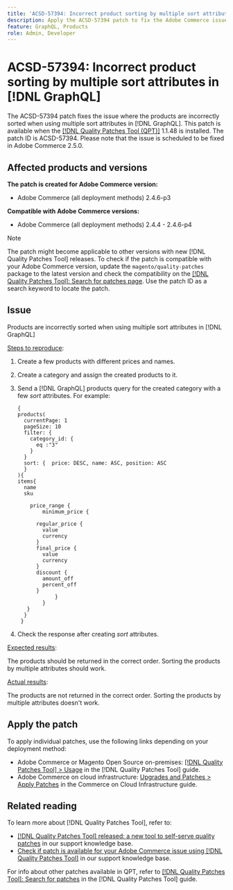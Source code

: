 ```yaml
---
title: 'ACSD-57394: Incorrect product sorting by multiple sort attributes in [!DNL GraphQL]'
description: Apply the ACSD-57394 patch to fix the Adobe Commerce issue where products are incorrectly sorted when using multiple sort attributes in [!DNL GraphQL].
feature: GraphQL, Products
role: Admin, Developer
---
```

# ACSD-57394: Incorrect product sorting by multiple sort attributes in [!DNL GraphQL]

The ACSD-57394 patch fixes the issue where the products are incorrectly sorted when using multiple sort attributes in [!DNL GraphQL]. This patch is available when the [[!DNL Quality Patches Tool (QPT)]](/help/announcements/adobe-commerce-announcements/magento-quality-patches-released-new-tool-to-self-serve-quality-patches.md) 1.1.48 is installed. The patch ID is ACSD-57394. Please note that the issue is scheduled to be fixed in Adobe Commerce 2.5.0.

## Affected products and versions

**The patch is created for Adobe Commerce version:**

* Adobe Commerce (all deployment methods) 2.4.6-p3

**Compatible with Adobe Commerce versions:**

* Adobe Commerce (all deployment methods) 2.4.4 - 2.4.6-p4

>[!NOTE]
>
>The patch might become applicable to other versions with new [!DNL Quality Patches Tool] releases. To check if the patch is compatible with your Adobe Commerce version, update the `magento/quality-patches` package to the latest version and check the compatibility on the [[!DNL Quality Patches Tool]: Search for patches page](https://experienceleague.adobe.com/tools/commerce-quality-patches/index.html). Use the patch ID as a search keyword to locate the patch.

## Issue

Products are incorrectly sorted when using multiple sort attributes in [!DNL GraphQL]

<u>Steps to reproduce</u>:

1. Create a few products with different prices and names.
1. Create a category and assign the created products to it.
1. Send a [!DNL GraphQL] products query for the created category with a few *sort* attributes. For example:
   
    ```
    {
    products(
      currentPage: 1
      pageSize: 10
      filter: {
        category_id: {
          eq :"3"
        }
      }
      sort: {  price: DESC, name: ASC, position: ASC
      }
    ){
    items{
      name
      sku
            
        price_range {
            minimum_price {
          
          regular_price {
            value
            currency
          }
          final_price {
            value
            currency
          }
          discount {
            amount_off
            percent_off
          }
                }
            }
       }
      }
     }
    ```

1. Check the response after creating *sort* attributes.

<u>Expected results</u>:

The products should be returned in the correct order. Sorting the products by multiple attributes should work.

<u>Actual results</u>:

The products are not returned in the correct order. Sorting the products by multiple attributes doesn't work.

## Apply the patch

To apply individual patches, use the following links depending on your deployment method:

* Adobe Commerce or Magento Open Source on-premises: [[!DNL Quality Patches Tool] > Usage](https://experienceleague.adobe.com/docs/commerce-operations/tools/quality-patches-tool/usage.html) in the [!DNL Quality Patches Tool] guide.
* Adobe Commerce on cloud infrastructure: [Upgrades and Patches > Apply Patches](https://experienceleague.adobe.com/docs/commerce-cloud-service/user-guide/develop/upgrade/apply-patches.html) in the Commerce on Cloud Infrastructure guide.

## Related reading

To learn more about [!DNL Quality Patches Tool], refer to:

* [[!DNL Quality Patches Tool] released: a new tool to self-serve quality patches](/help/announcements/adobe-commerce-announcements/magento-quality-patches-released-new-tool-to-self-serve-quality-patches.md) in our support knowledge base.
* [Check if patch is available for your Adobe Commerce issue using [!DNL Quality Patches Tool]](/help/support-tools/patches-available-in-qpt-tool/check-patch-for-magento-issue-with-magento-quality-patches.md) in our support knowledge base.

For info about other patches available in QPT, refer to [[!DNL Quality Patches Tool]: Search for patches](https://experienceleague.adobe.com/tools/commerce-quality-patches/index.html) in the [!DNL Quality Patches Tool] guide.
